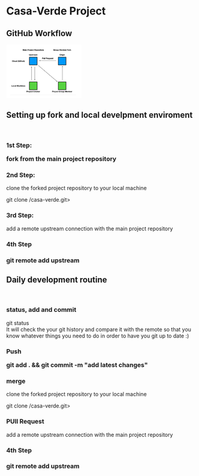 # Casa-Verde Project

## GitHub Workflow

<img src="github-assets/image1.png" alt ="workflow image" width="200"/>

<h2>Setting up fork and local develpment enviroment</h2>
<br>
<h3>1st Step: <p>fork from the main project repository</p></h3>

<h3>2nd Step:</h3> <p>clone the forked project repository to your local machine</p>
git clone <http://github.com/<your-profile>/casa-verde.git>

<h3>3rd Step:</h3><p>add a remote upstream connection with the main project repository</p>

<h3>4th Step<h3> <p>git remote add upstream <http://thesergioliveira/casa-verde.git></p>

<h2>Daily development routine</h2>
<br>
<h3>status, add and commit</h3><p>git status <br> It will check the your git history and compare it with the remote so that you know whatever things you need to do in order to have you git up to date :)</p>

<h3>Push<p>git add . && git commit -m "add latest changes"</p></h3>

<h3>merge</h3> <p>clone the forked project repository to your local machine</p>
git clone <http://github.com/<your-profile>/casa-verde.git>

<h3>PUll Request</h3><p>add a remote upstream connection with the main project repository</p>

<h3>4th Step<h3> <p>git remote add upstream <http://thesergioliveira/casa-verde.git></p>
